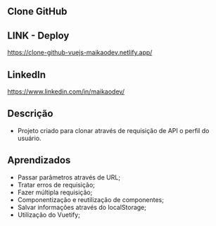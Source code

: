 ## Clone GitHub

## LINK - Deploy

https://clone-github-vuejs-maikaodev.netlify.app/

## LinkedIn

https://www.linkedin.com/in/maikaodev/

## Descrição

- Projeto criado para clonar através de requisição de API o perfil do usuário.

## Aprendizados

- Passar parâmetros através de URL;
- Tratar erros de requisição;
- Fazer múltipla requisição;
- Componentização e reutilização de componentes;
- Salvar informações através do localStorage;
- Utilização do Vuetify;
